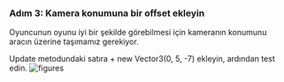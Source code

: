 ### Adım 3: Kamera konumuna bir offset ekleyin
Oyuncunun oyunu iyi bir şekilde görebilmesi için kameranın konumunu aracın üzerine taşımamız gerekiyor.

Update metodundaki satıra + new Vector3(0, 5, -7) ekleyin, ardından test edin.
![figures]()
